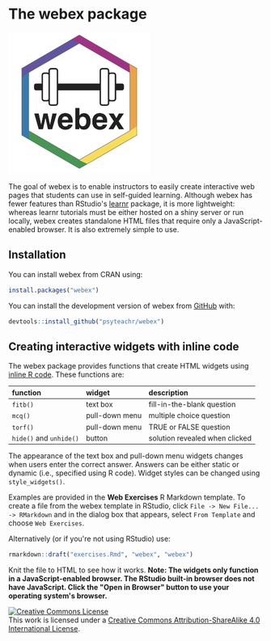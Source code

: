 
<!-- README.md is generated from README.Rmd. Please edit that file -->
<link href="inst/reports/default/webex.css" rel="stylesheet" />

The webex package
=================

<img src="https://github.com/PsyTeachR/misc/blob/master/img/webex.001.png" width="280px" />

The goal of webex is to enable instructors to easily create interactive web pages that students can use in self-guided learning. Although webex has fewer features than RStudio's [learnr](https://rstudio.github.io/learnr/) package, it is more lightweight: whereas learnr tutorials must be either hosted on a shiny server or run locally, webex creates standalone HTML files that require only a JavaScript-enabled browser. It is also extremely simple to use.

Installation
------------

You can install webex from CRAN using:

``` r
install.packages("webex")
```

You can install the development version of webex from [GitHub](https://github.com/PsyTeachR/webex) with:

``` r
devtools::install_github("psyteachr/webex")
```

Creating interactive widgets with inline code
---------------------------------------------

The webex package provides functions that create HTML widgets using [inline R code](https://github.com/rstudio/cheatsheets/raw/master/rmarkdown-2.0.pdf). These functions are:

| function                | widget         | description                    |
|:------------------------|:---------------|:-------------------------------|
| `fitb()`                | text box       | fill-in-the-blank question     |
| `mcq()`                 | pull-down menu | multiple choice question       |
| `torf()`                | pull-down menu | TRUE or FALSE question         |
| `hide()` and `unhide()` | button         | solution revealed when clicked |

The appearance of the text box and pull-down menu widgets changes when users enter the correct answer. Answers can be either static or dynamic (i.e., specified using R code). Widget styles can be changed using `style_widgets()`.

Examples are provided in the **Web Exercises** R Markdown template. To create a file from the webex template in RStudio, click `File -> New File... -> RMarkdown` and in the dialog box that appears, select `From Template` and choose `Web Exercises`.

Alternatively (or if you're not using RStudio) use:

``` r
rmarkdown::draft("exercises.Rmd", "webex", "webex")
```

Knit the file to HTML to see how it works. **Note: The widgets only function in a JavaScript-enabled browser. The RStudio built-in browser does not have JavaScript. Click the "Open in Browser" button to use your operating system's browser.**

<a rel="license" href="http://creativecommons.org/licenses/by-sa/4.0/"><img alt="Creative Commons License" style="border-width:0" src="https://i.creativecommons.org/l/by-sa/4.0/88x31.png" /></a><br />This work is licensed under a <a rel="license" href="http://creativecommons.org/licenses/by-sa/4.0/">Creative Commons Attribution-ShareAlike 4.0 International License</a>.

